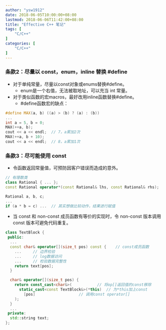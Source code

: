 ```yaml
---
author: "ysw1912"
date: 2018-06-05T10:00:00+08:00
lastmod: 2018-06-06T11:42:00+08:00
title: "Effective C++ 笔记"
tags: [
    "C/C++"
]
categories: [
    "C/C++"
]
---
```


### 条款2：尽量以 const，enum，inline 替换 #define

- 对于单纯常量，尽量以const对象或enums替换#define。
  - enum是一个右值，无法被取地址，可以充当 int 常量。
- 对于类似函数的宏macros，最好改用inline函数替换#define。
  - #define函数宏的缺点：

```cpp
#define MAX(a, b) ((a) > (b) ? (a) : (b))
...
int a = 5, b = 0;
MAX(++a, b);
cout << a << endl;  // 7，a累加2次
MAX(++a, b + 10);
cout << a << endl;  // 8，a累加1次
```

### 条款3：尽可能使用 const

- 令函数返回常量值，可预防因客户错误而造成的意外。

```cpp
// 有理数类
class Rational { ... };
const Rational operator*(const Rational& lhs, const Rational& rhs);

Rational a, b, c;
...
if (a * b = c) ...	// 其实想做比较动作，结果进行赋值
```

- 当 const 和 non-const 成员函数有等价的实现时，令 non-const 版本调用 const 版本可避免代码重复。

```cpp
class TextBlock {
 public:
  ...
  const char& operator[](size_t pos) const {	// const成员函数
    ...		// 边界检验
    ...		// log数据访问
    ...		// 检验数据完整性
    return text[pos];
  }

  char& operator[](size_t pos) {
    return const_cast<char&>(			// 将op[]返回值的const移除
      static_cast<const TextBlock&>(*this)	// 为*this加上const
        [pos]					// 调用const operator[]
    );
  }
  ...
 private:
  std::string text;
};
```

